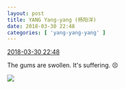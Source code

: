 ```yaml
---
layout: post
title: YANG Yang-yang (杨阳洋)
date: 2018-03-30 22:48
categories: [ 'yang-yang-yang' ]
---
```


<div class="weibo-info">
  <a href="https://weibo.com/6505664746/G9OPAj0O3">2018-03-30 22:48</a>
</div>

The gums are swollen. It's suffering. :persevere:

<!-- more -->

<a href="http://wx4.sinaimg.cn/mw690/0076h6Aygy1fpv8axfdt6j32yo1o0e88.jpg">
  <img class="weibo-pic-preview-h" src="http://wx4.sinaimg.cn/orj360/0076h6Aygy1fpv8axfdt6j32yo1o0e88.jpg" />
</a>
